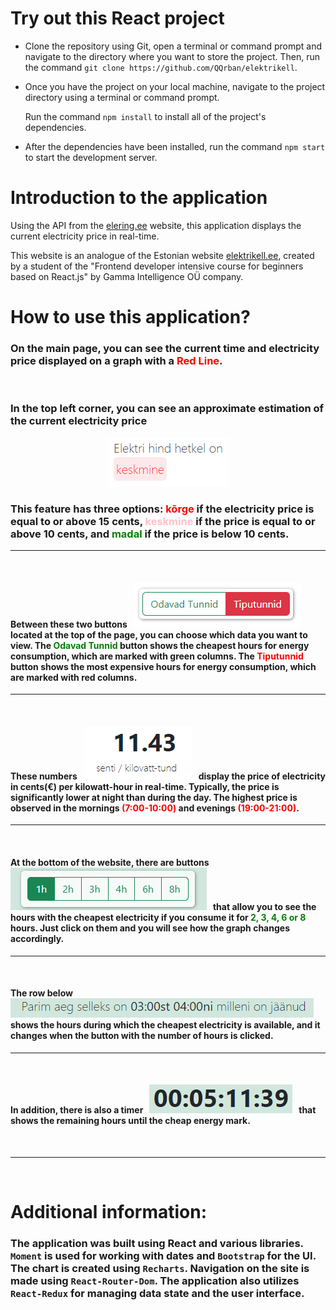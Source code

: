 


#  **Try out this React project**

- Clone the repository using Git, open a terminal or command prompt and navigate to the directory where you want to store the project. Then, run the command `git clone https://github.com/QQrban/elektrikell`.
- Once you have the project on your local machine, navigate to the project directory using a terminal or command prompt.

    Run the command `npm install` to install all of the project's dependencies.
- After the dependencies have been installed, run the command `npm start` to start the development server.


# Introduction to the application

Using the API from the [elering.ee](https://dashboard.elering.ee/assets/api-doc.html) website, this application displays the current electricity price in real-time. 

This website is an analogue of the Estonian website [elektrikell.ee](https://elektrikell.ee), created by a student of the "Frontend developer intensive course for beginners based on React.js" by Gamma Intelligence OÜ company.

# How to use this application?

### On the main page, you can see the current time and electricity price displayed on a graph with a <span style="color:red">Red Line</span>. 

<br/>

### In the top left corner, you can see an approximate estimation of the current electricity price

 <p align="center">
  <img src="./src/readMe-imgs/hetkel.png" />
</p>

### This feature has three options: <span style="color:red">kõrge</span> if the electricity price is equal to or above 15 cents, <span style="color:pink">keskmine</span> if the price is equal to or above 10 cents, and <span style="color:green">madal</span> if the price is below 10 cents.

<hr/>
<br/>

#### Between these two buttons &nbsp; ![img](./src/readMe-imgs/buttons.png) &nbsp; located at the top of the page, you can choose which data you want to view. The <span style="color:green">Odavad Tunnid</span> button shows the cheapest hours for energy consumption, which are marked with green columns. The <span style="color:red">Tiputunnid</span> button shows the most expensive hours for energy consumption, which are marked with red columns.

<hr/>
<br/>

#### These numbers &nbsp; ![img](./src/readMe-imgs/hind.png) &nbsp; display the price of electricity in **cents(€) per kilowatt-hour** in real-time. Typically, the price is significantly lower at night than during the day. The highest price is observed in the mornings <span style="color:red">(7:00-10:00)</span> and evenings <span style="color:red">(19:00-21:00)</span>.

<hr/>
<br/>

#### At the bottom of the website, there are buttons &nbsp; ![img](./src/readMe-imgs/durations.png) &nbsp;  that allow you to see the hours with the cheapest electricity if you consume it for <span style="color:green">2, 3, 4, 6 or 8 </span>hours. Just **click** on them and you will see how the graph changes accordingly.
<hr/>
<br/>

#### The row below &nbsp; ![img](./src/readMe-imgs/aeg.png) &nbsp; shows the hours during which the cheapest electricity is available, and it changes when the button with the number of hours is clicked.
<hr/>
<br/>

#### In addition, there is also a timer &nbsp; ![img](./src/readMe-imgs/timer.png) &nbsp; that shows the remaining hours until the cheap energy mark.

<br/>
<hr/>
<br/>

# Additional information:

### The application was built using React and various libraries. `Moment` is used for working with dates and `Bootstrap` for the UI. The chart is created using `Recharts`. Navigation on the site is made using `React-Router-Dom`. The application also utilizes `React-Redux` for managing data state and the user interface.